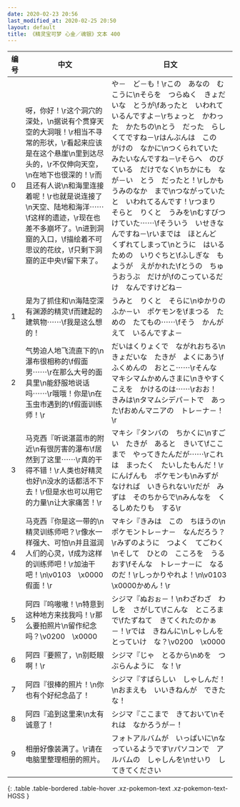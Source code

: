 ```yaml
---
date: 2020-02-23 20:56
last_modified_at: 2020-02-25 20:50
layout: default
title: 《精灵宝可梦 心金／魂银》文本 400
---
```

| 编号 | 中文 | 日文 |
| ---- | ---- | ---- |
| 0 | 呀，你好！\r这个洞穴的深处，\n据说有个贯穿天空的大洞哦！\r相当不寻常的形状，\r看起来应该是在这个悬崖\n里到达尽头的，\r不仅伸向天空，\n在地下也很深的！\r而且还有人说\n和海里连接着呢！\r也就是说连接了\n天空、陆地和海洋⋯⋯\f这样的遗迹，\r现在也差不多崩坏了。\n进到洞窟的入口，\f描绘着不可思议的花纹，\f只剩下洞窟的正中央\f留下来了。 | や－　ど－も！\rこの　あなの　むこうに\nそらを　つらぬく　きょだいな　とうが\fあったと　いわれているんですよ－\rちょっと　かわった　かたちの\nとう　だった　らしくてですね－\rはんぶんは　この　がけの　なかに\nつくられていた　みたいなんですね－\rそらへ　のびている　だけでなく\nちかにも　なが－い　とう　だったと！\rしかも　うみのなか　まで\nつながっていたと　いわれてるんです！\rつまり　そらと　りくと　うみを\nむすびつけていた⋯⋯\fそういう　いせきなんですね－\rいまでは　ほとんど　くずれてしまって\nとうに　はいる　ための　いりぐちと\fふしぎな　もようが　えがかれた\fとうの　ちゅうおうぶ　だけが\fのこっているだけ　なんですけどね－ |
| 1 | 是为了抓住和\n海陆空深有渊源的精灵\f而建起的建筑物⋯⋯\f我是这么想的！ | うみと　りくと　そらに\nゆかりの　ふか－い　ポケモンを\fまつる　ための　たてもの⋯⋯\fそう　かんがえて　いるんですよ－ |
| 2 | 气势迫人地飞流直下的\n瀑布很相称的\f假面男⋯⋯\r在那么大号的面具里\n能舒服地说话吗⋯⋯\r哦哦！你是\n在玉虫市遇到的\f假面训练师！\r | だいはくりょくで　ながれおちる\nきょだいな　たきが　よくにあう\fふくめんの　おとこ⋯⋯\rそんな　マキシマムかめんさまに\nきやすく　こえを　かけるのは⋯⋯\rおお！　きみは\nタマムシデパ－トで　あった\fおめんマニアの　トレ－ナ－！\r |
| 3 | 马克西『听说湛蓝市的附近\n有很厉害的瀑布\f居然到了这里⋯⋯\r真的干得不错！\r人类也好精灵也好\n没水的话都活不下去！\r但是水也可以用它的力量\n让大家痛苦！\r | マキシ『タンバの　ちかくに\nすごい　たきが　あると　きいて\fここまで　やってきたんだが⋯⋯\rこれは　まったく　たいしたもんだ！\rにんげんも　ポケモンも\nみずが　なければ　いきられない\rだが　みずは　そのちからで\nみんなを　くるしめたりも　する\r |
| 4 | 马克西『你是这一带的\n精灵训练师吧？\r像水一样强大、可怕\n并且滋润人们的心灵，\f成为这样的训练师吧！\r加油干吧！\n\v0103　\x0000假面！\r | マキシ『きみは　この　ちほうの\nポケモントレ－ナ－　なんだろう？\rみずのように　つよく　てごわく\nそして　ひとの　こころを　うるおす\fそんな　トレ－ナ－に　なるのだ！\rしっかりやれよ！\n\v0103　\x0000かめん！\r |
| 5 | 阿四『呜嗷嗷！\n特意到这种地方来找我吗！\r那么要拍照片\n留作纪念吗？\v0200　\x0000 | シジマ『ぬおぉ－！\nわざわざ　わしを　さがして\fこんな　ところまで\fたずねて　きてくれたのかぁ－！\rでは　きねんに\nしゃしんを　とっていけ　な？\v0200　\x0000 |
| 6 | 阿四『要照了，\n别眨眼啊！\r | シジマ『じゃ　とるから\nめを　つぶらんように　な！\r |
| 7 | 阿四『很棒的照片！\n你也有个好纪念品了！ | シジマ『すばらしい　しゃしんだ！\nおまえも　いいきねんが　できたな！ |
| 8 | 阿四『追到这里来\n太有诚意了！ | シジマ『ここまで　きておいて\nそれは　なかろうが－！ |
| 9 | 相册好像装满了。\r请在电脑里整理相册的照片。 | フォトアルバムが　いっぱいに\nなっているようです\rパソコンで　アルバムの　しゃしんを\nせいり　してきてください |
{: .table .table-bordered .table-hover .xz-pokemon-text .xz-pokemon-text-HGSS }